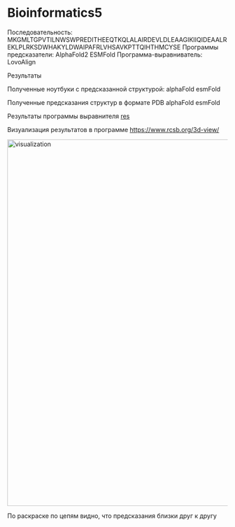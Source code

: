 # Bioinformatics5

Последовательность:
MKGMLTGPVTILNWSWPREDITHEEQTKQLALAIRDEVLDLEAAGIKIIQIDEAALREKLPLRKSDWHAKYLDWAIPAFRLVHSAVKPTTQIHTHMCYSE
Программы предсказатели: AlphaFold2 ESMFold
Программа-выравниватель: LovoAlign

Результаты

Полученные ноутбуки с предсказанной структурой: alphaFold esmFold

Полученные предсказания структур в формате PDB alphaFold esmFold

Результаты программы выравнителя [res](https://github.com/Shreksatronik/Bioinformatics5/blob/main/results.png)

Визуализация результатов в программе https://www.rcsb.org/3d-view/

<img width="839" alt="visualization" src="https://github.com/Shreksatronik/Bioinformatics5/assets/90185952/42f4ec2c-a75c-49f3-900c-1b921ff32086">

По раскраске по цепям видно, что предсказания близки друг к другу
